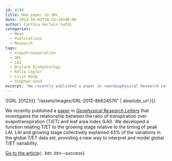 ```yaml
---
id: 4199
title: New paper in GRL
date: 2014-10-02T18:54:34+00:00
author: Cynthia Gerlein-Safdi
categories:
  - News
  - Publications
  - Research
tags:
  - evapotranspiration
  - GRL
  - LAI
  - Dryland Ecohydrology
  - Kelly Caylor
  - Lixin Wang
  - Stephen Good
excerpt: "We recently published a paper in <em>Geophysical Research Letters</em> that investigates the relationship between the ratio of transpiration over evapotranspiration (T/ET) and leaf area index (LAI)."
---
```

![GRL 2012]({{ "/assets/images/GRL-2012-8b624576" | absolute_url }})


We recently published a <a href="http://onlinelibrary.wiley.com/enhanced/doi/10.1002/2014GL061439/" target="_blank">paper</a> in <a href="http://agupubs.onlinelibrary.wiley.com/agu/journal/10.1002/(ISSN)1944-8007/" target="_blank"><em>Geophysical Research Letters</em></a> that investigates the relationship between the ratio of transpiration over evapotranspiration (T/ET) and leaf area index (LAI).<!--more--> We developed a function relating T/ET to the growing stage relative to the timing of peak LAI. LAI and growing stage collectively explained 43% of the variations in the global T/ET data set, providing a new way to interpret and model global T/ET variability.


[Go to the article](http://onlinelibrary.wiley.com/enhanced/doi/10.1002/2014GL061439/){: .btn .btn--success}

